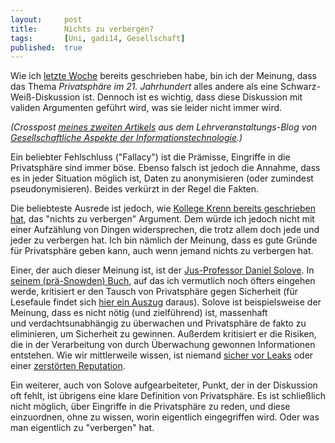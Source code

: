 ```yaml
---
layout: 	post
title: 		Nichts zu verbergen?
tags: 		[Uni, gadi14, Gesellschaft]
published: 	true
---
```


Wie ich <a href="http://blog.2904.cc/2014/03/16/post-privacy/">letzte Woche</a> bereits geschrieben habe, bin ich der Meinung, dass das Thema <em>Privatsph&auml;re im 21.&nbsp;Jahrhundert </em>alles andere als eine&nbsp;Schwarz-Wei&szlig;-Diskussion ist. Dennoch ist es wichtig, dass diese&nbsp;Diskussion mit validen Argumenten gef&uuml;hrt wird, was sie leider nicht immer wird.

*(Crosspost [meines zweiten Artikels](http://tugll.tugraz.at/blog/view/41280/ich-habe-nichts-zu-verbergen) aus dem Lehrveranstaltungs-Blog von [Gesellschaftliche Aspekte der Informationstechnologie](http://blog.2904.cc/2014/03/14/gadi14/).)*

Ein beliebter Fehlschluss ("Fallacy") ist die Pr&auml;misse, Eingriffe in die Privatsph&auml;re sind immer b&ouml;se. Ebenso falsch ist jedoch die Annahme, dass es in jeder Situation m&ouml;glich ist, Daten zu anonymisieren (oder zumindest pseudonymisieren). Beides verk&uuml;rzt in der Regel die Fakten.

Die beliebteste Ausrede ist jedoch, wie <a href="http://tugll.tugraz.at/blog/view/41273/wie-erklart-man-einem-durchschnittsbenutzer-dass-man-kein-paranoider-aluhuttrager-ist">Kollege Krenn bereits geschrieben hat</a>, das "nichts zu verbergen" Argument. Dem w&uuml;rde ich jedoch nicht mit einer Aufz&auml;hlung von Dingen widersprechen, die trotz allem doch jede und jeder zu verbergen hat. Ich bin n&auml;mlich der Meinung, dass es gute Gr&uuml;nde f&uuml;r Privatsph&auml;re geben kann, auch wenn jemand nichts zu verbergen hat.

Einer, der auch dieser Meinung ist, ist der <a href="https://en.wikipedia.org/wiki/Daniel_J._Solove">Jus-Professor Daniel Solove</a>. In <a href="https://en.wikipedia.org/wiki/Nothing_to_Hide:_The_False_Tradeoff_Between_Privacy_and_Security">seinem (pr&auml;-Snowden) Buch</a>, auf das ich vermutlich noch &ouml;fters eingehen werde, kritisiert er den Tausch von Privatsph&auml;re gegen Sicherheit (f&uuml;r Lesefaule findet sich <a href="https://chronicle.com/article/Why-Privacy-Matters-Even-if/127461/">hier ein Auszug</a> daraus). Solove ist beispielsweise der Meinung, dass es nicht n&ouml;tig (und zielf&uuml;hrend) ist, massenhaft und&nbsp;verdachtsunabh&auml;ngig zu &uuml;berwachen und Privatsph&auml;re de fakto zu eliminieren, um Sicherheit zu gewinnen. Au&szlig;erdem kritisiert er die Risiken, die in der Verarbeitung von durch &Uuml;berwachung gewonnen Informationen entstehen. Wie wir mittlerweile wissen, ist niemand <a href="http://www.theguardian.com/world/2013/jun/09/edward-snowden-nsa-whistleblower-surveillance">sicher vor Leaks</a> oder einer <a href="http://tugll.tugraz.at/blog/view/41065/wie-man-jemand-mundtot-macht">zerst&ouml;rten Reputation</a>.

Ein weiterer, auch von Solove aufgearbeiteter, Punkt, der in der Diskussion oft fehlt, ist &uuml;brigens eine klare Definition von Privatsph&auml;re. Es ist schlie&szlig;lich nicht m&ouml;glich, &uuml;ber Eingriffe in die Privatsph&auml;re zu reden, und diese einzuordnen, ohne zu wissen, worin eigentlich eingegriffen wird. Oder was man eigentlich zu "verbergen" hat.
